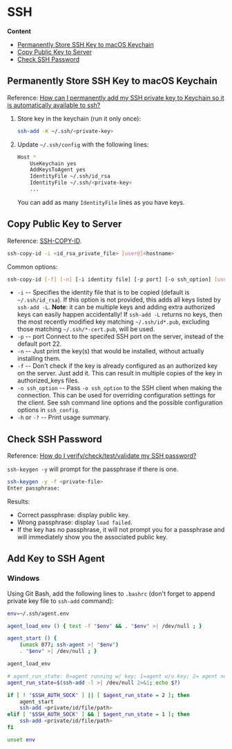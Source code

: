 # SSH

**Content**

<!-- TOC depthFrom:2 -->

- [Permanently Store SSH Key to macOS Keychain](#permanently-store-ssh-key-to-macos-keychain)
- [Copy Public Key to Server](#copy-public-key-to-server)
- [Check SSH Password](#check-ssh-password)

<!-- /TOC -->

## Permanently Store SSH Key to macOS Keychain

Reference: [How can I permanently add my SSH private key to Keychain so it is automatically available to ssh?](https://apple.stackexchange.com/questions/48502/how-can-i-permanently-add-my-ssh-private-key-to-keychain-so-it-is-automatically/250572#250572)

1. Store key in the keychain (run it only once):

    ```sh
    ssh-add -K ~/.ssh/<private-key>
    ```
2. Update `~/.ssh/config` with the following lines:

    ```sh
    Host *
        UseKeychain yes
        AddKeysToAgent yes
        IdentityFile ~/.ssh/id_rsa
        IdentityFile ~/.ssh/<private-key>
        ...
    ```
    You can add as many `IdentityFile` lines as you have keys.

## Copy Public Key to Server

Reference: [SSH-COPY-ID](https://www.ssh.com/ssh/copy-id).

```sh
ssh-copy-id -i <id_rsa_private_file> [user@]<hostname>
```

Common options:


```sh
ssh-copy-id [-f] [-n] [-i identity file] [-p port] [-o ssh_option] [user@]hostname
```

- `-i` -- Specifies the identity file that is to be copied (default is `~/.ssh/id_rsa`). If this option is not provided, this adds all keys listed by `ssh-add -L`. **Note**: it can be multiple keys and adding extra authorized keys can easily happen accidentally! If `ssh-add -L` returns no keys, then the most recently modified key matching `~/.ssh/id*.pub`, excluding those matching `~/.ssh/*-cert.pub`, will be used.
- `-p` -- port Connect to the specifed SSH port on the server, instead of the default port 22.
- `-n` -- Just print the key(s) that would be installed, without actually installing them.
- `-f` -- Don't check if the key is already configured as an authorized key on the server. Just add it. This can result in multiple copies of the key in authorized_keys files.
- `-o ssh_option` -- Pass `-o ssh_option` to the SSH client when making the connection. This can be used for overriding configuration settings for the client. See ssh command line options and the possible configuration options in `ssh_config`.
- `-h` or `-?` -- Print usage summary.

## Check SSH Password

Reference: [How do I verify/check/test/validate my SSH password?](https://stackoverflow.com/questions/4411457/how-do-i-verify-check-test-validate-my-ssh-password#23666831)

`ssh-keygen -y` will prompt for the passphrase if there is one.

```sh
ssh-keygen -y -f <private-file>
Enter passphrase:
```

Results:
- Correct passphrase: display public key.
- Wrong passphrase: display `load failed`.
- If the key has no passphrase, it will not prompt you for a passphrase and will immediately show you the associated public key.

## Add Key to SSH Agent

### Windows

Using Git Bash, add the following lines to `.bashrc` (don't forget to append private key file to `ssh-add` command):

```sh
env=~/.ssh/agent.env

agent_load_env () { test -f "$env" && . "$env" >| /dev/null ; }

agent_start () {
    (umask 077; ssh-agent >| "$env")
    . "$env" >| /dev/null ; }

agent_load_env

# agent_run_state: 0=agent running w/ key; 1=agent w/o key; 2= agent not running
agent_run_state=$(ssh-add -l >| /dev/null 2>&1; echo $?)

if [ ! "$SSH_AUTH_SOCK" ] || [ $agent_run_state = 2 ]; then
    agent_start
    ssh-add <private/id/file/path>
elif [ "$SSH_AUTH_SOCK" ] && [ $agent_run_state = 1 ]; then
    ssh-add <private/id/file/path>
fi

unset env
```